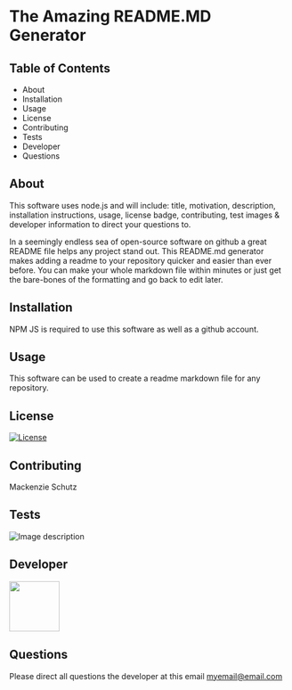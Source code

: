 #  The Amazing README.MD Generator 

   ## Table of Contents  
   * About  
   * Installation   
   * Usage  
   * License  
   * Contributing 
   * Tests 
   * Developer  
   * Questions  
   
   ## About   

   This software uses node.js and will include: title, motivation, description, installation instructions, usage, license badge, contributing, test images & developer information to direct your questions to.   

   In a seemingly endless sea of open-source software on github a great README file helps any project stand out. This README.md generator makes adding a readme to your repository quicker and easier than ever before. You can make your whole markdown file within minutes or just get the bare-bones of the formatting and go back to edit later.   

   ## Installation   

   NPM JS is required to use this software as well as a github account.   

   ## Usage  

   This software can be used to create a readme markdown file for any repository.   

   ## License  

   [![License](https://img.shields.io/badge/License-Apache%202.0-blue.svg)](https://opensource.org/licenses/Apache-2.0)  
 

   ## Contributing  

   Mackenzie Schutz  


   ## Tests  

   ![Image description](https://via.placeholder.com/150)  

   ## Developer  

   <div class="CircleBadge CircleBadge--medium bg-gray-dark">
   <img src="https://avatars.githubusercontent.com/Knzmck" height="90" width="90">   
   </div>

   ## Questions  

   Please direct all questions the developer at this email myemail@email.com  


   
